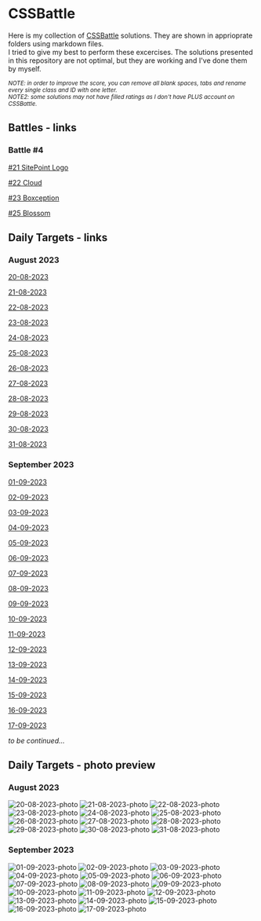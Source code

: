 # CSSBattle
Here is my collection of [CSSBattle](https://cssbattle.dev/) solutions. They are shown in apprioprate folders using markdown files.
<br>
I tried to give my best to perform these excercises. The solutions presented in this repository are not optimal, but they are working and I've done them by myself.


<sub>_NOTE: in order to improve the score, you can remove all blank spaces, tabs and rename every single class and ID with one letter._</sub>
<br>
<sub>_NOTE2: some solutions may not have filled ratings as I don't have PLUS account on CSSBattle._</sub>
 
## Battles - links

### Battle #4

[#21 SitePoint Logo](https://cssbattle.dev/play/21)

[#22 Cloud](https://cssbattle.dev/play/22)

[#23 Boxception](https://cssbattle.dev/play/23)

[#25 Blossom](https://cssbattle.dev/play/25)

## Daily Targets - links

### August 2023

[20-08-2023](https://cssbattle.dev/play/TyrqA6LBgesQVJZog5fI)

[21-08-2023](https://cssbattle.dev/play/1CBnRp8yysk1kffJXD56)

[22-08-2023](https://cssbattle.dev/play/QciIKAqMigBBHqLnUy6p)

[23-08-2023](https://cssbattle.dev/play/3qe4gWPsOAsmMPhXtlXP)

[24-08-2023](https://cssbattle.dev/play/4ggcUyxNQuX7vghuikSu)

[25-08-2023](https://cssbattle.dev/play/eyHiEBFn09QItfM8hCXm)

[26-08-2023](https://cssbattle.dev/play/KCiU4kXaC4xknFRUd7N3)

[27-08-2023](https://cssbattle.dev/play/l7E8quKnJJlnx4vLsdl2)

[28-08-2023](https://cssbattle.dev/play/Fq0UqEVtIk68D4Nb82bc)

[29-08-2023](https://cssbattle.dev/play/rkf3OoYv0sIG73XnGjNb)

[30-08-2023](https://cssbattle.dev/play/xuj4VWLvZWrmL40oV5Uu)

[31-08-2023](https://cssbattle.dev/play/rghvs0HJU07zmlIENJr4)

### September 2023

[01-09-2023](https://cssbattle.dev/play/ievuaTR69rtFGRJjeqZn)

[02-09-2023](https://cssbattle.dev/play/eg4M4tnoJCWcAEhEBP8x)

[03-09-2023](https://cssbattle.dev/play/hdSQpbCiq57pJgkhBa7c)

[04-09-2023](https://cssbattle.dev/play/eOEg01X9rCpMQnXpIIXs)

[05-09-2023](https://cssbattle.dev/play/AXGhRdSBRbFCfpYCstpM)

[06-09-2023](https://cssbattle.dev/play/tjqT6GqcgdL7fWFqYnqK)

[07-09-2023](https://cssbattle.dev/play/VAKgNC1jyPfutbnApSg4)

[08-09-2023](https://cssbattle.dev/play/fvELCOWUKXuKyHSsnZZk)

[09-09-2023](https://cssbattle.dev/play/G4otTDLJBbYCrKVVtr6q)

[10-09-2023](https://cssbattle.dev/play/Xt3tUGrdPbbhpYBBYQPZ)

[11-09-2023](https://cssbattle.dev/play/UidFZ3Ir3BBfqdSdxbLA)

[12-09-2023](https://cssbattle.dev/play/97lYDZ08hstqexDs9HeT)

[13-09-2023](https://cssbattle.dev/play/gK8G0EfMHBHjUEe8qHfr)

[14-09-2023](https://cssbattle.dev/play/aQ8SxNueIjKJHGHOHhIU)

[15-09-2023](https://cssbattle.dev/play/o9x5ARQpbrFhiCAzsDK6)

[16-09-2023](https://cssbattle.dev/play/x3AMz335HuaGovK9Tg8i)

[17-09-2023](https://cssbattle.dev/play/A8ByjRBQp6gHChFurPm6)


_to be continued..._

## Daily Targets - photo preview
### August 2023
![20-08-2023-photo](/daily-targets/08-2023/20-08-2023/20-08-2023-photo.png) 
![21-08-2023-photo](/daily-targets/08-2023/21-08-2023/21-08-2023-photo.png) 
![22-08-2023-photo](/daily-targets/08-2023/22-08-2023/22-08-2023-photo.png) 
![23-08-2023-photo](/daily-targets/08-2023/23-08-2023/23-08-2023-photo.png) 
![24-08-2023-photo](/daily-targets/08-2023/24-08-2023/24-08-2023-photo.png) 
![25-08-2023-photo](/daily-targets/08-2023/25-08-2023/25-08-2023-photo.png) 
![26-08-2023-photo](/daily-targets/08-2023/26-08-2023/26-08-2023-photo.png) 
![27-08-2023-photo](/daily-targets/08-2023/27-08-2023/27-08-2023-photo.png) 
![28-08-2023-photo](/daily-targets/08-2023/28-08-2023/28-08-2023-photo.png) 
![29-08-2023-photo](/daily-targets/08-2023/29-08-2023/29-08-2023-photo.png) 
![30-08-2023-photo](/daily-targets/08-2023/30-08-2023/30-08-2023-photo.png) 
![31-08-2023-photo](/daily-targets/08-2023/31-08-2023/31-08-2023-photo.png)
### September 2023
![01-09-2023-photo](/daily-targets/09-2023/01-09-2023/01-09-2023-photo.png)
![02-09-2023-photo](/daily-targets/09-2023/02-09-2023/02-09-2023-photo.png)
![03-09-2023-photo](/daily-targets/09-2023/03-09-2023/03-09-2023-photo.png)
![04-09-2023-photo](/daily-targets/09-2023/04-09-2023/04-09-2023-photo.png)
![05-09-2023-photo](/daily-targets/09-2023/05-09-2023/05-09-2023-photo.png)
![06-09-2023-photo](/daily-targets/09-2023/06-09-2023/06-09-2023-photo.png)
![07-09-2023-photo](/daily-targets/09-2023/07-09-2023/07-09-2023-photo.png)
![08-09-2023-photo](/daily-targets/09-2023/08-09-2023/08-09-2023-photo.png)
![09-09-2023-photo](/daily-targets/09-2023/09-09-2023/09-09-2023-photo.png)
![10-09-2023-photo](/daily-targets/09-2023/10-09-2023/10-09-2023-photo.png)
![11-09-2023-photo](/daily-targets/09-2023/11-09-2023/11-09-2023-photo.png)
![12-09-2023-photo](/daily-targets/09-2023/12-09-2023/12-09-2023-photo.png)
![13-09-2023-photo](/daily-targets/09-2023/13-09-2023/13-09-2023-photo.png)
![14-09-2023-photo](/daily-targets/09-2023/14-09-2023/14-09-2023-photo.png)
![15-09-2023-photo](/daily-targets/09-2023/15-09-2023/15-09-2023-photo.png)
![16-09-2023-photo](/daily-targets/09-2023/16-09-2023/16-09-2023-photo.png)
![17-09-2023-photo](/daily-targets/09-2023/17-09-2023/17-09-2023-photo.png)
